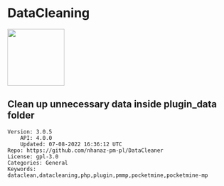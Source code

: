# DataCleaning
<img src="https://raw.githubusercontent.com/nhanaz-pm-pl/DataCleaning/e67cdb397d3a5a4d77ffafabb5ab5180b8933f21/icon.png" width="128" height="128" />

## Clean up unnecessary data inside plugin_data folder
```properties
Version: 3.0.5
    API: 4.0.0
    Updated: 07-08-2022 16:36:12 UTC
Repo: https://github.com/nhanaz-pm-pl/DataCleaner
License: gpl-3.0
Categories: General
Keywords: dataclean,datacleaning,php,plugin,pmmp,pocketmine,pocketmine-mp
```